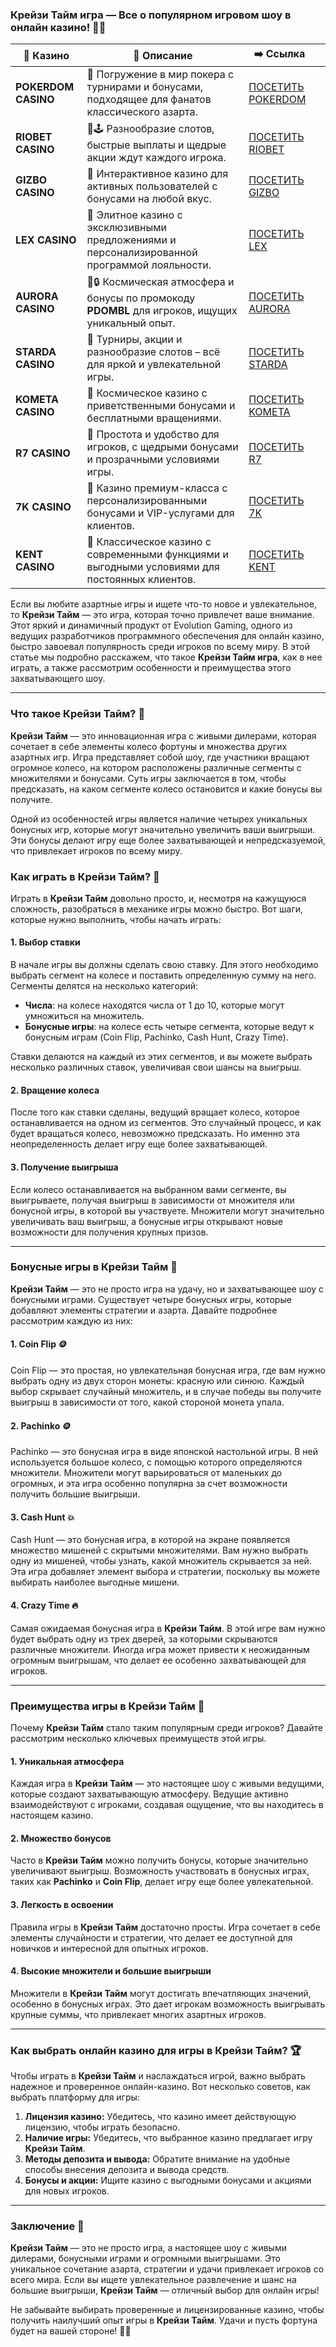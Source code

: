 ### Крейзи Тайм игра — Все о популярном игровом шоу в онлайн казино! 🎰💥
| 🎰 Казино           | 📜 Описание                                                                                       | ➡️ Ссылка                                                                                          |   |
| ------------------- | ------------------------------------------------------------------------------------------------- | -------------------------------------------------------------------------------------------------- | - |
| **POKERDOM CASINO** | 🎲 Погружение в мир покера с турнирами и бонусами, подходящее для фанатов классического азарта.   | [ПОСЕТИТЬ POKERDOM](https://brandplay.link/FwVc4f)                                                 |   |
| **RIOBET CASINO**   | 🌟🕹️ Разнообразие слотов, быстрые выплаты и щедрые акции ждут каждого игрока.                    | [ПОСЕТИТЬ RIOBET](https://brandplay.link/TnjsxFvH)                                                 |   |
| **GIZBO CASINO**    | 🚀 Интерактивное казино для активных пользователей с бонусами на любой вкус.                      | [ПОСЕТИТЬ GIZBO](https://brandplay.link/rvzLrVLp)                                                  |   |
| **LEX CASINO**      | 🎰 Элитное казино с эксклюзивными предложениями и персонализированной программой лояльности.      | [ПОСЕТИТЬ LEX](https://brandplay.link/VMqNXPFs)                                                    |   |
| **AURORA CASINO**   | 🌌🔒 Космическая атмосфера и бонусы по промокоду **PDOMBL** для игроков, ищущих уникальный опыт. | [ПОСЕТИТЬ AURORA](https://10trafic-stat2.com/click/668546556bcc6313411604bc/6766/13031/subaccount) |   |
| **STARDA CASINO**   | 🌠 Турниры, акции и разнообразие слотов – всё для яркой и увлекательной игры.                     | [ПОСЕТИТЬ STARDA](https://brandplay.link/HDcDrxLk)                                                 |   |
| **KOMETA CASINO**   | 💫 Космическое казино с приветственными бонусами и бесплатными вращениями.                        | [ПОСЕТИТЬ KOMETA](https://brandplay.link/jHzFFYGv)                                                 |   |
| **R7 CASINO**       | 🎯 Простота и удобство для игроков, с щедрыми бонусами и прозрачными условиями игры.              | [ПОСЕТИТЬ R7](https://brandplay.link/dByFXP7h)                                                     |   |
| **7K CASINO**       | 💎 Казино премиум-класса с персонализированными бонусами и VIP-услугами для клиентов.             | [ПОСЕТИТЬ 7K](https://brandplay.link/dd46bNgD)                                                     |   |
| **KENT CASINO**     | 🎲 Классическое казино с современными функциями и выгодными условиями для постоянных клиентов.    | [ПОСЕТИТЬ KENT](https://brandplay.link/XRH1g6Vb)                                                   

Если вы любите азартные игры и ищете что-то новое и увлекательное, то **Крейзи Тайм** — это игра, которая точно привлечет ваше внимание. Этот яркий и динамичный продукт от Evolution Gaming, одного из ведущих разработчиков программного обеспечения для онлайн казино, быстро завоевал популярность среди игроков по всему миру. В этой статье мы подробно расскажем, что такое **Крейзи Тайм игра**, как в нее играть, а также рассмотрим особенности и преимущества этого захватывающего шоу.

***

### Что такое Крейзи Тайм? 🎉

**Крейзи Тайм** — это инновационная игра с живыми дилерами, которая сочетает в себе элементы колесо фортуны и множества других азартных игр. Игра представляет собой шоу, где участники вращают огромное колесо, на котором расположены различные сегменты с множителями и бонусами. Суть игры заключается в том, чтобы предсказать, на каком сегменте колесо остановится и какие бонусы вы получите.

Одной из особенностей игры является наличие четырех уникальных бонусных игр, которые могут значительно увеличить ваши выигрыши. Эти бонусы делают игру еще более захватывающей и непредсказуемой, что привлекает игроков по всему миру.

### Как играть в Крейзи Тайм? 🎲

Играть в **Крейзи Тайм** довольно просто, и, несмотря на кажущуюся сложность, разобраться в механике игры можно быстро. Вот шаги, которые нужно выполнить, чтобы начать играть:

#### 1. **Выбор ставки**

В начале игры вы должны сделать свою ставку. Для этого необходимо выбрать сегмент на колесе и поставить определенную сумму на него. Сегменты делятся на несколько категорий:

* **Числа**: на колесе находятся числа от 1 до 10, которые могут умножиться на множитель.
* **Бонусные игры**: на колесе есть четыре сегмента, которые ведут к бонусным играм (Coin Flip, Pachinko, Cash Hunt, Crazy Time).

Ставки делаются на каждый из этих сегментов, и вы можете выбрать несколько различных ставок, увеличивая свои шансы на выигрыш.

#### 2. **Вращение колеса**

После того как ставки сделаны, ведущий вращает колесо, которое останавливается на одном из сегментов. Это случайный процесс, и как будет вращаться колесо, невозможно предсказать. Но именно эта неопределенность делает игру еще более захватывающей.

#### 3. **Получение выигрыша**

Если колесо останавливается на выбранном вами сегменте, вы выигрываете, получая выигрыш в зависимости от множителя или бонусной игры, в которой вы участвуете. Множители могут значительно увеличивать ваш выигрыш, а бонусные игры открывают новые возможности для получения крупных призов.

***

### Бонусные игры в Крейзи Тайм 🎁

**Крейзи Тайм** — это не просто игра на удачу, но и захватывающее шоу с бонусными играми. Существует четыре бонусных игры, которые добавляют элементы стратегии и азарта. Давайте подробнее рассмотрим каждую из них:

#### 1. **Coin Flip** 🪙

Coin Flip — это простая, но увлекательная бонусная игра, где вам нужно выбрать одну из двух сторон монеты: красную или синюю. Каждый выбор скрывает случайный множитель, и в случае победы вы получите выигрыш в зависимости от того, какой стороной монета упала.

#### 2. **Pachinko** 🪙

Pachinko — это бонусная игра в виде японской настольной игры. В ней используется большое колесо, с помощью которого определяются множители. Множители могут варьироваться от маленьких до огромных, и эта игра особенно популярна за счет возможности получить большие выигрыши.

#### 3. **Cash Hunt** 💥

Cash Hunt — это бонусная игра, в которой на экране появляется множество мишеней с скрытыми множителями. Вам нужно выбрать одну из мишеней, чтобы узнать, какой множитель скрывается за ней. Эта игра добавляет элемент выбора и стратегии, поскольку вы можете выбирать наиболее выгодные мишени.

#### 4. **Crazy Time** 🔥

Самая ожидаемая бонусная игра в **Крейзи Тайм**. В этой игре вам нужно будет выбрать одну из трех дверей, за которыми скрываются различные множители. Иногда игра может привести к неожиданным огромным выигрышам, что делает ее особенно захватывающей для игроков.

***

### Преимущества игры в Крейзи Тайм 🎯

Почему **Крейзи Тайм** стало таким популярным среди игроков? Давайте рассмотрим несколько ключевых преимуществ этой игры.

#### 1. **Уникальная атмосфера**

Каждая игра в **Крейзи Тайм** — это настоящее шоу с живыми ведущими, которые создают захватывающую атмосферу. Ведущие активно взаимодействуют с игроками, создавая ощущение, что вы находитесь в настоящем казино.

#### 2. **Множество бонусов**

Часто в **Крейзи Тайм** можно получить бонусы, которые значительно увеличивают выигрыш. Возможность участвовать в бонусных играх, таких как **Pachinko** и **Coin Flip**, делает игру еще более увлекательной.

#### 3. **Легкость в освоении**

Правила игры в **Крейзи Тайм** достаточно просты. Игра сочетает в себе элементы случайности и стратегии, что делает ее доступной для новичков и интересной для опытных игроков.

#### 4. **Высокие множители и большие выигрыши**

Множители в **Крейзи Тайм** могут достигать впечатляющих значений, особенно в бонусных играх. Это дает игрокам возможность выигрывать крупные суммы, что привлекает многих азартных игроков.

***

### Как выбрать онлайн казино для игры в Крейзи Тайм? 🏆

Чтобы играть в **Крейзи Тайм** и наслаждаться игрой, важно выбрать надежное и проверенное онлайн-казино. Вот несколько советов, как выбрать платформу для игры:

1. **Лицензия казино:** Убедитесь, что казино имеет действующую лицензию, чтобы играть безопасно.
2. **Наличие игры:** Убедитесь, что выбранное казино предлагает игру **Крейзи Тайм**.
3. **Методы депозита и вывода:** Обратите внимание на удобные способы внесения депозита и вывода средств.
4. **Бонусы и акции:** Ищите казино с выгодными бонусами и акциями для новых игроков.

***

### Заключение 🎉

**Крейзи Тайм** — это не просто игра, а настоящее шоу с живыми дилерами, бонусными играми и огромными выигрышами. Это уникальное сочетание азарта, стратегии и удачи привлекает игроков со всего мира. Если вы ищете увлекательное развлечение и шанс на большие выигрыши, **Крейзи Тайм** — отличный выбор для онлайн игры!

Не забывайте выбирать проверенные и лицензированные казино, чтобы получить наилучший опыт игры в **Крейзи Тайм**. Удачи и пусть фортуна будет на вашей стороне! 🎰💸
